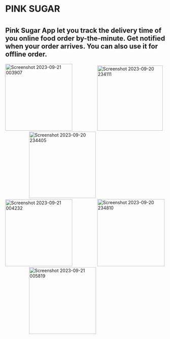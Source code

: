 <h1>PINK SUGAR<h1>
<h2>Pink Sugar App let you track the delivery time of you online food order by-the-minute. Get notified when your order arrives.
You can also use it for offline order.</h2>
<img width="211" alt="Screenshot 2023-09-21 003907" src="https://github.com/saimasam/Flutter_Online_Restaurant/assets/144828286/2d924888-07fa-4b87-9e71-5f4eb8736859">
&nbsp;&nbsp;&nbsp;&nbsp;&nbsp;&nbsp;&nbsp;&nbsp;&nbsp;&nbsp;&nbsp;&nbsp;&nbsp;&nbsp;&nbsp;&nbsp;&nbsp;&nbsp;
<img width="206" alt="Screenshot 2023-09-20 234111" src="https://github.com/saimasam/Flutter_Online_Restaurant/assets/144828286/00dfd48e-704e-4dd3-b133-020f5e290847">
&nbsp;&nbsp;&nbsp;&nbsp;&nbsp;&nbsp;&nbsp;&nbsp;&nbsp;&nbsp;&nbsp;&nbsp;&nbsp;&nbsp;&nbsp;&nbsp;&nbsp;&nbsp;
<img width="210" alt="Screenshot 2023-09-20 234405" src="https://github.com/saimasam/Flutter_Online_Restaurant/assets/144828286/1e246ca0-4da4-4701-be28-bd89c6c0a28f">
&nbsp;&nbsp;&nbsp;&nbsp;&nbsp;&nbsp;&nbsp;&nbsp;&nbsp;&nbsp;&nbsp;&nbsp;&nbsp;&nbsp;&nbsp;&nbsp;&nbsp;&nbsp;
<img width="211" alt="Screenshot 2023-09-21 004232" src="https://github.com/saimasam/Flutter_Online_Restaurant/assets/144828286/709eb6c7-945e-462f-8392-0550b3dbfaf1">
&nbsp;&nbsp;&nbsp;&nbsp;&nbsp;&nbsp;&nbsp;&nbsp;&nbsp;&nbsp;&nbsp;&nbsp;&nbsp;&nbsp;&nbsp;&nbsp;&nbsp;&nbsp;
<img width="212" alt="Screenshot 2023-09-20 234810" src="https://github.com/saimasam/Flutter_Online_Restaurant/assets/144828286/065f2b84-d066-4f1b-96d3-e2ad0526e9f1">
&nbsp;&nbsp;&nbsp;&nbsp;&nbsp;&nbsp;&nbsp;&nbsp;&nbsp;&nbsp;&nbsp;&nbsp;&nbsp;&nbsp;&nbsp;&nbsp;&nbsp;&nbsp;
<img width="211" alt="Screenshot 2023-09-21 005819" src="https://github.com/saimasam/Flutter_Online_Restaurant/assets/144828286/e3509c33-dcba-4a80-9223-8ae1f0b9957a">
